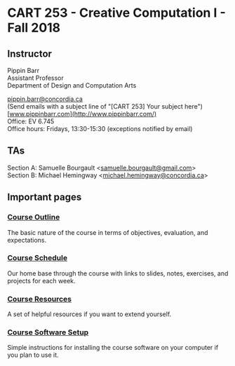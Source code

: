 # CART 253 - Creative Computation I - Fall 2018

## Instructor

Pippin Barr  
Assistant Professor  
Department of Design and Computation Arts  

[pippin.barr@concordia.ca](mailto:pippin.barr@concordia.ca)  
(Send emails with a subject line of "[CART 253] Your subject here")  
[www.pippinbarr.com](http://www.pippinbarr.com/)  
Office: EV 6.745  
Office hours: Fridays, 13:30-15:30 (exceptions notified by email)

## TAs

Section A: Samuelle Bourgault <[samuelle.bourgault@gmail.com](mailto:samuelle.bourgault@gmail.com)>  
Section B: Michael Hemingway <[michael.hemingway@concordia.ca](michael.hemingway@concordia.ca)>

## Important pages

### [Course Outline](course_information/Course-Outline.md)
The basic nature of the course in terms of objectives, evaluation, and expectations.

### [Course Schedule](course_information/Course-Schedule.md)
Our home base through the course with links to slides, notes, exercises, and projects for each week.

### [Course Resources](course_information/Course-Resources.md)
A set of helpful resources if you want to extend yourself.

### [Course Software Setup](course_information/Course-Software-Setup.md)
Simple instructions for installing the course software on your computer if you plan to use it.
